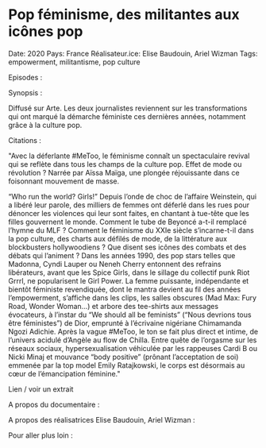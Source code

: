 # Pop féminisme, des militantes aux icônes pop

Date: 2020
Pays: France
Réalisateur.ice: Elise Baudouin, Ariel Wizman
Tags: empowerment, militantisme, pop culture

Episodes : 

Synopsis : 

Diffusé sur Arte. Les deux journalistes reviennent sur les transformations qui ont marqué la démarche féministe ces dernières années, notamment grâce à la culture pop.

Citations :

"Avec la déferlante #MeToo, le féminisme connaît un spectaculaire revival qui se reflète dans tous les champs de la culture pop. Effet de mode ou révolution ? Narrée par Aïssa Maïga, une plongée réjouissante dans ce foisonnant mouvement de masse.

“Who run the world? Girls!” Depuis l’onde de choc de l’affaire Weinstein, qui a libéré leur parole, des milliers de femmes ont déferlé dans les rues pour dénoncer les violences qui leur sont faites, en chantant à tue-tête que les filles gouvernent le monde. Comment le tube de Beyoncé a-t-il remplacé l’hymne du MLF ? Comment le féminisme du XXIe siècle s’incarne-t-il dans la pop culture, des charts aux défilés de mode, de la littérature aux blockbusters hollywoodiens ? Que disent ses icônes des combats et des débats qui l’animent ? Dans les années 1990, des pop stars telles que Madonna, Cyndi Lauper ou Neneh Cherry entonnent des refrains libérateurs, avant que les Spice Girls, dans le sillage du collectif punk Riot Grrrl, ne popularisent le Girl Power. La femme puissante, indépendante et bientôt féministe revendiquée, dont le mantra devient au fil des années l’empowerment, s’affiche dans les clips, les salles obscures (Mad Max: Fury Road, Wonder Woman…) et arbore des tee-shirts aux messages évocateurs, à l’instar du “We should all be feminists” (“Nous devrions tous être féministes”) de Dior, emprunté à l’écrivaine nigériane Chimamanda Ngozi Adichie. Après la vague #MeToo, le ton se fait plus direct et intime, de l’univers acidulé d’Angèle au flow de Chilla. Entre quête de l’orgasme sur les réseaux sociaux, hypersexualisation véhiculée par les rappeuses Cardi B ou Nicki Minaj et mouvance “body positive” (prônant l’acceptation de soi) emmenée par la top model Emily Ratajkowski, le corps est désormais au cœur de l’émancipation féminine."

Lien / voir un extrait 

A propos du documentaire : 

A propos des réalisatrices Elise Baudouin, Ariel Wizman : 

Pour aller plus loin :